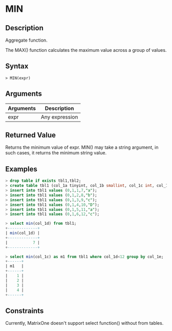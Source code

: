# **MIN**

## **Description**

Aggregate function.

The MAX() function calculates the maximum value across a group of values.

## **Syntax**

```
> MIN(expr)
```

## **Arguments**

|  Arguments   | Description  |
|  ----  | ----  |
| expr  | Any expression |

## **Returned Value**

Returns the minimum value of expr. MIN() may take a string argument, in such cases, it returns the minimum string value. 

## **Examples**

```sql
> drop table if exists tbl1,tbl2;
> create table tbl1 (col_1a tinyint, col_1b smallint, col_1c int, col_1d bigint, col_1e char(10) not null);
> insert into tbl1 values (0,1,1,7,"a");
> insert into tbl1 values (0,1,2,8,"b");
> insert into tbl1 values (0,1,3,9,"c");
> insert into tbl1 values (0,1,4,10,"D");
> insert into tbl1 values (0,1,5,11,"a");
> insert into tbl1 values (0,1,6,12,"c");

> select min(col_1d) from tbl1;
+-------------+
| min(col_1d) |
+-------------+
|           7 |
+-------------+

> select min(col_1c) as m1 from tbl1 where col_1d<12 group by col_1e;
+------+
| m1   |
+------+
|    1 |
|    2 |
|    3 |
|    4 |
+------+
```

## Constraints

Currently, MatrixOne doesn't support select function() without from tables.